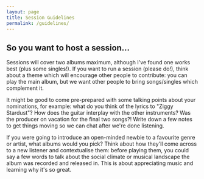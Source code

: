 ```yaml
---
layout: page
title: Session Guidelines
permalink: /guidelines/
---
```


## So you want to host a session...

Sessions will cover two albums maximum, although I've found one works best (plus some singles!). If you want to run a session (please do!), think about a theme which will encourage other people to contribute: you can play the main album, but we want other people to bring songs/singles which complement it.

It might be good to come pre-prepared with some talking points about your nominations, for example: what do you think of the lyrics to "Ziggy Stardust"? How does the guitar interplay with the other instruments? Was the producer on vacation for the final two songs?! Write down a few notes to get things moving so we can chat after we're done listening.

If you were going to introduce an open-minded newbie to a favourite genre or artist, what albums would you pick? Think about how they'll come across to a new listener and contextualise them: before playing them, you could say a few words to talk about the social climate or musical landscape the album was recorded and released in. This is about appreciating music and learning why it's so great.